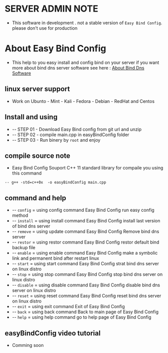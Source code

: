 # SERVER ADMIN NOTE
 - This software in development . not a stable version of `Easy Bind Config`. please don't use for production

# About Easy Bind Config
 - This help to you easy install and config bind on your server if you want more about bind dns server software see here : [About Bind Dns Software](https://www.isc.org/downloads/bind/)

## linux server support 
 - Work on Ubunto - Mint - Kali - Fedora - Debian - RedHat and Centos

## Install and using 
 * -- STEP 01 - Download Easy Bind config from git url and unzip
 * -- STEP 02 - compile main.cpp in easyBindConfig folder
 * -- STEP 03 - Run binery by `root` and enjoy 

## compile source note 
 - Easy Bind Config Souport C++ 11 standard library for compaile you using this command 
 	
 ```
 -- g++ -std=c++0x  -o easyBindConfig main.cpp
 ```

## command and help
 * -- `config`   = using config   command Easy Bind Config run easy config method
 * -- `install`  = using install  command Easy Bind Config install last version of bind dns server 
 * -- `remove`   = using update   command Easy Bind Config Remove  bind dns server
 * -- `restor`   = using restor   command Easy Bind Config restor  default bind backup file 
 * -- `enable`   = using enable   command Easy Bind Config make a symbolic link and permanent bind after restart linux
 * -- `start`    = using start    command Easy Bind Config strat bind dns server on linux distro
 * -- `stop`     = using stop     command Easy Bind Config stop bind dns server on linux distro
 * -- `disable`  = using disable  command Easy Bind Config disable bind dns server on linux distro
 * -- `reset`    = using reset    command Easy Bind Config reset bind dns server on linux distro
 * -- `exit`     = using exit     command Exit of Easy Bind Config 
 * -- `back`     = using back     command Back to main page of Easy Bind Config 
 * -- `help`     = using help     command go to help page of Easy Bind Config 



## easyBindConfig video tutorial 
- Comming soon